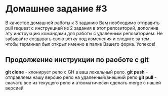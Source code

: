 # Домашнее задание #3

В качестве домашней работы к 3 заданию Вам необходимо отправить pull request с инструкцией из 2 задания в этот репозиторий, дополнив эту инструкцию командами для работы с удалённым репозиторием. Не забывайте создавать свою ветку под изменения и следите за тем, чтобы терминал был открыт именно в папке Вашего форка. Успехов!

## Продолжение инструкции по раоботе с git

**git clone** - клонирует репо c GH в ваш локальный репо.
**git push** - отправляем нашу версию репо на удаленный/внешний репо
**git pull** - скачать все из текущего репо и атвоматически сделать merge с нашей версией

